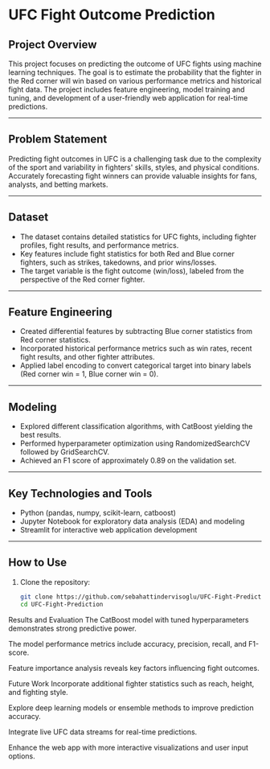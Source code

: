 # UFC Fight Outcome Prediction

## Project Overview

This project focuses on predicting the outcome of UFC fights using machine learning techniques. The goal is to estimate the probability that the fighter in the Red corner will win based on various performance metrics and historical fight data. The project includes feature engineering, model training and tuning, and development of a user-friendly web application for real-time predictions.

---

## Problem Statement

Predicting fight outcomes in UFC is a challenging task due to the complexity of the sport and variability in fighters' skills, styles, and physical conditions. Accurately forecasting fight winners can provide valuable insights for fans, analysts, and betting markets.

---

## Dataset

- The dataset contains detailed statistics for UFC fights, including fighter profiles, fight results, and performance metrics.
- Key features include fight statistics for both Red and Blue corner fighters, such as strikes, takedowns, and prior wins/losses.
- The target variable is the fight outcome (win/loss), labeled from the perspective of the Red corner fighter.

---

## Feature Engineering

- Created differential features by subtracting Blue corner statistics from Red corner statistics.
- Incorporated historical performance metrics such as win rates, recent fight results, and other fighter attributes.
- Applied label encoding to convert categorical target into binary labels (Red corner win = 1, Blue corner win = 0).

---

## Modeling

- Explored different classification algorithms, with CatBoost yielding the best results.
- Performed hyperparameter optimization using RandomizedSearchCV followed by GridSearchCV.
- Achieved an F1 score of approximately 0.89 on the validation set.

---

## Key Technologies and Tools

- Python (pandas, numpy, scikit-learn, catboost)
- Jupyter Notebook for exploratory data analysis (EDA) and modeling
- Streamlit for interactive web application development

---

## How to Use

1. Clone the repository:
   ```bash
   git clone https://github.com/sebahattindervisoglu/UFC-Fight-Prediction.git
   cd UFC-Fight-Prediction

Results and Evaluation
The CatBoost model with tuned hyperparameters demonstrates strong predictive power.

The model performance metrics include accuracy, precision, recall, and F1-score.

Feature importance analysis reveals key factors influencing fight outcomes.

Future Work
Incorporate additional fighter statistics such as reach, height, and fighting style.

Explore deep learning models or ensemble methods to improve prediction accuracy.

Integrate live UFC data streams for real-time predictions.

Enhance the web app with more interactive visualizations and user input options.
